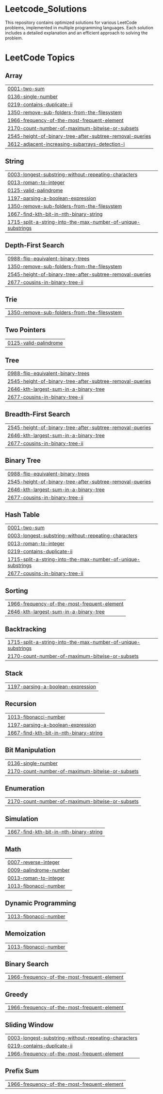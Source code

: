# Leetcode_Solutions
This repository contains optimized solutions for various LeetCode problems, implemented in multiple programming languages. Each solution includes a detailed explanation and an efficient approach to solving the problem.

<!---LeetCode Topics Start-->
# LeetCode Topics
## Array
|  |
| ------- |
| [0001-two-sum](https://github.com/Venkata-Jayanth04/Leetcode_Solutions/tree/master/0001-two-sum) |
| [0136-single-number](https://github.com/Venkata-Jayanth04/Leetcode_Solutions/tree/master/0136-single-number) |
| [0219-contains-duplicate-ii](https://github.com/Venkata-Jayanth04/Leetcode_Solutions/tree/master/0219-contains-duplicate-ii) |
| [1350-remove-sub-folders-from-the-filesystem](https://github.com/Venkata-Jayanth04/Leetcode_Solutions/tree/master/1350-remove-sub-folders-from-the-filesystem) |
| [1966-frequency-of-the-most-frequent-element](https://github.com/Venkata-Jayanth04/Leetcode_Solutions/tree/master/1966-frequency-of-the-most-frequent-element) |
| [2170-count-number-of-maximum-bitwise-or-subsets](https://github.com/Venkata-Jayanth04/Leetcode_Solutions/tree/master/2170-count-number-of-maximum-bitwise-or-subsets) |
| [2545-height-of-binary-tree-after-subtree-removal-queries](https://github.com/Venkata-Jayanth04/Leetcode_Solutions/tree/master/2545-height-of-binary-tree-after-subtree-removal-queries) |
| [3612-adjacent-increasing-subarrays-detection-i](https://github.com/Venkata-Jayanth04/Leetcode_Solutions/tree/master/3612-adjacent-increasing-subarrays-detection-i) |
## String
|  |
| ------- |
| [0003-longest-substring-without-repeating-characters](https://github.com/Venkata-Jayanth04/Leetcode_Solutions/tree/master/0003-longest-substring-without-repeating-characters) |
| [0013-roman-to-integer](https://github.com/Venkata-Jayanth04/Leetcode_Solutions/tree/master/0013-roman-to-integer) |
| [0125-valid-palindrome](https://github.com/Venkata-Jayanth04/Leetcode_Solutions/tree/master/0125-valid-palindrome) |
| [1197-parsing-a-boolean-expression](https://github.com/Venkata-Jayanth04/Leetcode_Solutions/tree/master/1197-parsing-a-boolean-expression) |
| [1350-remove-sub-folders-from-the-filesystem](https://github.com/Venkata-Jayanth04/Leetcode_Solutions/tree/master/1350-remove-sub-folders-from-the-filesystem) |
| [1667-find-kth-bit-in-nth-binary-string](https://github.com/Venkata-Jayanth04/Leetcode_Solutions/tree/master/1667-find-kth-bit-in-nth-binary-string) |
| [1715-split-a-string-into-the-max-number-of-unique-substrings](https://github.com/Venkata-Jayanth04/Leetcode_Solutions/tree/master/1715-split-a-string-into-the-max-number-of-unique-substrings) |
## Depth-First Search
|  |
| ------- |
| [0988-flip-equivalent-binary-trees](https://github.com/Venkata-Jayanth04/Leetcode_Solutions/tree/master/0988-flip-equivalent-binary-trees) |
| [1350-remove-sub-folders-from-the-filesystem](https://github.com/Venkata-Jayanth04/Leetcode_Solutions/tree/master/1350-remove-sub-folders-from-the-filesystem) |
| [2545-height-of-binary-tree-after-subtree-removal-queries](https://github.com/Venkata-Jayanth04/Leetcode_Solutions/tree/master/2545-height-of-binary-tree-after-subtree-removal-queries) |
| [2677-cousins-in-binary-tree-ii](https://github.com/Venkata-Jayanth04/Leetcode_Solutions/tree/master/2677-cousins-in-binary-tree-ii) |
## Trie
|  |
| ------- |
| [1350-remove-sub-folders-from-the-filesystem](https://github.com/Venkata-Jayanth04/Leetcode_Solutions/tree/master/1350-remove-sub-folders-from-the-filesystem) |
## Two Pointers
|  |
| ------- |
| [0125-valid-palindrome](https://github.com/Venkata-Jayanth04/Leetcode_Solutions/tree/master/0125-valid-palindrome) |
## Tree
|  |
| ------- |
| [0988-flip-equivalent-binary-trees](https://github.com/Venkata-Jayanth04/Leetcode_Solutions/tree/master/0988-flip-equivalent-binary-trees) |
| [2545-height-of-binary-tree-after-subtree-removal-queries](https://github.com/Venkata-Jayanth04/Leetcode_Solutions/tree/master/2545-height-of-binary-tree-after-subtree-removal-queries) |
| [2646-kth-largest-sum-in-a-binary-tree](https://github.com/Venkata-Jayanth04/Leetcode_Solutions/tree/master/2646-kth-largest-sum-in-a-binary-tree) |
| [2677-cousins-in-binary-tree-ii](https://github.com/Venkata-Jayanth04/Leetcode_Solutions/tree/master/2677-cousins-in-binary-tree-ii) |
## Breadth-First Search
|  |
| ------- |
| [2545-height-of-binary-tree-after-subtree-removal-queries](https://github.com/Venkata-Jayanth04/Leetcode_Solutions/tree/master/2545-height-of-binary-tree-after-subtree-removal-queries) |
| [2646-kth-largest-sum-in-a-binary-tree](https://github.com/Venkata-Jayanth04/Leetcode_Solutions/tree/master/2646-kth-largest-sum-in-a-binary-tree) |
| [2677-cousins-in-binary-tree-ii](https://github.com/Venkata-Jayanth04/Leetcode_Solutions/tree/master/2677-cousins-in-binary-tree-ii) |
## Binary Tree
|  |
| ------- |
| [0988-flip-equivalent-binary-trees](https://github.com/Venkata-Jayanth04/Leetcode_Solutions/tree/master/0988-flip-equivalent-binary-trees) |
| [2545-height-of-binary-tree-after-subtree-removal-queries](https://github.com/Venkata-Jayanth04/Leetcode_Solutions/tree/master/2545-height-of-binary-tree-after-subtree-removal-queries) |
| [2646-kth-largest-sum-in-a-binary-tree](https://github.com/Venkata-Jayanth04/Leetcode_Solutions/tree/master/2646-kth-largest-sum-in-a-binary-tree) |
| [2677-cousins-in-binary-tree-ii](https://github.com/Venkata-Jayanth04/Leetcode_Solutions/tree/master/2677-cousins-in-binary-tree-ii) |
## Hash Table
|  |
| ------- |
| [0001-two-sum](https://github.com/Venkata-Jayanth04/Leetcode_Solutions/tree/master/0001-two-sum) |
| [0003-longest-substring-without-repeating-characters](https://github.com/Venkata-Jayanth04/Leetcode_Solutions/tree/master/0003-longest-substring-without-repeating-characters) |
| [0013-roman-to-integer](https://github.com/Venkata-Jayanth04/Leetcode_Solutions/tree/master/0013-roman-to-integer) |
| [0219-contains-duplicate-ii](https://github.com/Venkata-Jayanth04/Leetcode_Solutions/tree/master/0219-contains-duplicate-ii) |
| [1715-split-a-string-into-the-max-number-of-unique-substrings](https://github.com/Venkata-Jayanth04/Leetcode_Solutions/tree/master/1715-split-a-string-into-the-max-number-of-unique-substrings) |
| [2677-cousins-in-binary-tree-ii](https://github.com/Venkata-Jayanth04/Leetcode_Solutions/tree/master/2677-cousins-in-binary-tree-ii) |
## Sorting
|  |
| ------- |
| [1966-frequency-of-the-most-frequent-element](https://github.com/Venkata-Jayanth04/Leetcode_Solutions/tree/master/1966-frequency-of-the-most-frequent-element) |
| [2646-kth-largest-sum-in-a-binary-tree](https://github.com/Venkata-Jayanth04/Leetcode_Solutions/tree/master/2646-kth-largest-sum-in-a-binary-tree) |
## Backtracking
|  |
| ------- |
| [1715-split-a-string-into-the-max-number-of-unique-substrings](https://github.com/Venkata-Jayanth04/Leetcode_Solutions/tree/master/1715-split-a-string-into-the-max-number-of-unique-substrings) |
| [2170-count-number-of-maximum-bitwise-or-subsets](https://github.com/Venkata-Jayanth04/Leetcode_Solutions/tree/master/2170-count-number-of-maximum-bitwise-or-subsets) |
## Stack
|  |
| ------- |
| [1197-parsing-a-boolean-expression](https://github.com/Venkata-Jayanth04/Leetcode_Solutions/tree/master/1197-parsing-a-boolean-expression) |
## Recursion
|  |
| ------- |
| [1013-fibonacci-number](https://github.com/Venkata-Jayanth04/Leetcode_Solutions/tree/master/1013-fibonacci-number) |
| [1197-parsing-a-boolean-expression](https://github.com/Venkata-Jayanth04/Leetcode_Solutions/tree/master/1197-parsing-a-boolean-expression) |
| [1667-find-kth-bit-in-nth-binary-string](https://github.com/Venkata-Jayanth04/Leetcode_Solutions/tree/master/1667-find-kth-bit-in-nth-binary-string) |
## Bit Manipulation
|  |
| ------- |
| [0136-single-number](https://github.com/Venkata-Jayanth04/Leetcode_Solutions/tree/master/0136-single-number) |
| [2170-count-number-of-maximum-bitwise-or-subsets](https://github.com/Venkata-Jayanth04/Leetcode_Solutions/tree/master/2170-count-number-of-maximum-bitwise-or-subsets) |
## Enumeration
|  |
| ------- |
| [2170-count-number-of-maximum-bitwise-or-subsets](https://github.com/Venkata-Jayanth04/Leetcode_Solutions/tree/master/2170-count-number-of-maximum-bitwise-or-subsets) |
## Simulation
|  |
| ------- |
| [1667-find-kth-bit-in-nth-binary-string](https://github.com/Venkata-Jayanth04/Leetcode_Solutions/tree/master/1667-find-kth-bit-in-nth-binary-string) |
## Math
|  |
| ------- |
| [0007-reverse-integer](https://github.com/Venkata-Jayanth04/Leetcode_Solutions/tree/master/0007-reverse-integer) |
| [0009-palindrome-number](https://github.com/Venkata-Jayanth04/Leetcode_Solutions/tree/master/0009-palindrome-number) |
| [0013-roman-to-integer](https://github.com/Venkata-Jayanth04/Leetcode_Solutions/tree/master/0013-roman-to-integer) |
| [1013-fibonacci-number](https://github.com/Venkata-Jayanth04/Leetcode_Solutions/tree/master/1013-fibonacci-number) |
## Dynamic Programming
|  |
| ------- |
| [1013-fibonacci-number](https://github.com/Venkata-Jayanth04/Leetcode_Solutions/tree/master/1013-fibonacci-number) |
## Memoization
|  |
| ------- |
| [1013-fibonacci-number](https://github.com/Venkata-Jayanth04/Leetcode_Solutions/tree/master/1013-fibonacci-number) |
## Binary Search
|  |
| ------- |
| [1966-frequency-of-the-most-frequent-element](https://github.com/Venkata-Jayanth04/Leetcode_Solutions/tree/master/1966-frequency-of-the-most-frequent-element) |
## Greedy
|  |
| ------- |
| [1966-frequency-of-the-most-frequent-element](https://github.com/Venkata-Jayanth04/Leetcode_Solutions/tree/master/1966-frequency-of-the-most-frequent-element) |
## Sliding Window
|  |
| ------- |
| [0003-longest-substring-without-repeating-characters](https://github.com/Venkata-Jayanth04/Leetcode_Solutions/tree/master/0003-longest-substring-without-repeating-characters) |
| [0219-contains-duplicate-ii](https://github.com/Venkata-Jayanth04/Leetcode_Solutions/tree/master/0219-contains-duplicate-ii) |
| [1966-frequency-of-the-most-frequent-element](https://github.com/Venkata-Jayanth04/Leetcode_Solutions/tree/master/1966-frequency-of-the-most-frequent-element) |
## Prefix Sum
|  |
| ------- |
| [1966-frequency-of-the-most-frequent-element](https://github.com/Venkata-Jayanth04/Leetcode_Solutions/tree/master/1966-frequency-of-the-most-frequent-element) |
<!---LeetCode Topics End-->